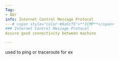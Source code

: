 ```yaml
---
Tag:
- Abr 
info: Internet Control Message Protocol
---# <span style="color:#8a5cf5">**ICMP**</span>
### Internet Control Message Protocol
Assure good connectivity between machine

---
```


used to ping or traceroute for ex
